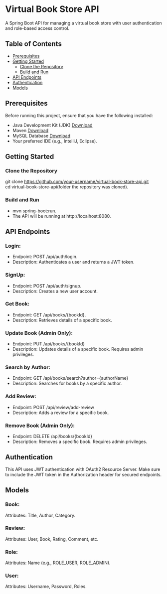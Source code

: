 # Virtual Book Store API

A Spring Boot API for managing a virtual book store with user authentication and role-based access control.

## Table of Contents

- [Prerequisites](#prerequisites)
- [Getting Started](#getting-started)
  - [Clone the Repository](#clone-the-repository)
  - [Build and Run](#build-and-run)
- [API Endpoints](#api-endpoints)
- [Authentication](#authentication)
- [Models](#models)

 ## Prerequisites

Before running this project, ensure that you have the following installed:

- Java Development Kit (JDK) [Download](https://www.oracle.com/java/technologies/javase-downloads.html)
- Maven [Download](https://maven.apache.org/download.cgi)
- MySQL Database [Download](https://dev.mysql.com/downloads/)
- Your preferred IDE (e.g., IntelliJ, Eclipse).

## Getting Started

### Clone the Repository
git clone https://github.com/your-username/virtual-book-store-api.git   
cd virtual-book-store-api(folder the repository was cloned).

### Build and Run
- mvn spring-boot:run.   
- The API will be running at http://localhost:8080.

## API Endpoints
### Login:
- Endpoint: POST /api/auth/login.   
- Description:  Authenticates a user and returns a JWT token.

### SignUp:
- Endpoint: POST /api/auth/signup.   
- Description: Creates a new user account.

### Get Book:
- Endpoint: GET /api/books/{bookId}.   
- Description: Retrieves details of a specific book.

### Update Book (Admin Only):
- Endpoint: PUT /api/books/{bookId}
- Description: Updates details of a specific book. Requires admin privileges.

### Search by Author:
- Endpoint: GET /api/books/search?author={authorName}
- Description: Searches for books by a specific author.

### Add Review:
- Endpoint: POST /api/review/add-review
- Description: Adds a review for a specific book.

### Remove Book (Admin Only):
- Endpoint: DELETE /api/books/{bookId}
- Description: Removes a specific book. Requires admin privileges.

## Authentication
This API uses JWT authentication with OAuth2 Resource Server. Make sure to include the JWT token in the Authorization header for secured endpoints.

## Models
### Book:
Attributes: Title, Author, Category.      

### Review:
Attributes: User, Book, Rating, Comment, etc.    

### Role:
Attributes: Name (e.g., ROLE_USER, ROLE_ADMIN).   

### User:
Attributes: Username, Password, Roles.


